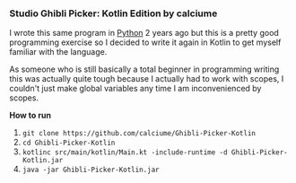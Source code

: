 ### Studio Ghibli Picker: Kotlin Edition by calciume

I wrote this same program in [Python](https://github.com/calciume/Ghibli-Picker) 2 years ago but this is a pretty good programming exercise so I decided to write it again in Kotlin to get myself familiar with the language. 

As someone who is still basically a total beginner in programming writing this was actually quite tough because I actually had to work with scopes, I couldn't just make global variables any time I am inconvenienced by scopes. 

**How to run**
1. `git clone https://github.com/calciume/Ghibli-Picker-Kotlin`
2. `cd Ghibli-Picker-Kotlin`
3. `kotlinc src/main/kotlin/Main.kt -include-runtime -d Ghibli-Picker-Kotlin.jar`
4. `java -jar Ghibli-Picker-Kotlin.jar`